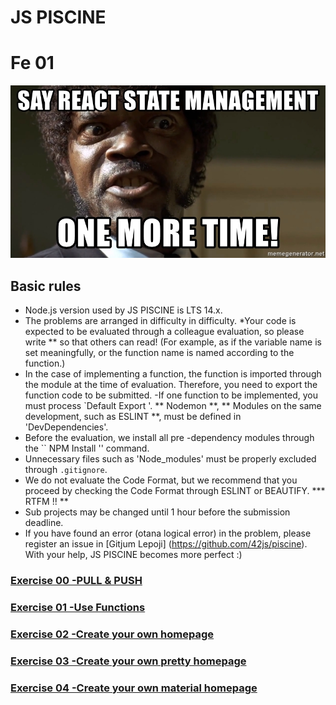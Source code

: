 # JS PISCINE

# Fe 01

![test](images/state.jpg)

## Basic rules

* Node.js version used by JS PISCINE is LTS 14.x.
* The problems are arranged in difficulty in difficulty.
*Your code is expected to be evaluated through a colleague evaluation, so please write ** so that others can read! (For example, as if the variable name is set meaningfully, or the function name is named according to the function.)
* In the case of implementing a function, the function is imported through the module at the time of evaluation. Therefore, you need to export the function code to be submitted.
  -If one function to be implemented, you must process `Default Export '.
** Nodemon **, ** Modules on the same development, such as ESLINT **, must be defined in 'DevDependencies'.
* Before the evaluation, we install all pre -dependency modules through the `` NPM Install '' command.
* Unnecessary files such as 'Node_modules' must be properly excluded through `.gitignore`.
* We do not evaluate the Code Format, but we recommend that you proceed by checking the Code Format through ESLINT or BEAUTIFY.
*** RTFM !! **
* Sub projects may be changed until 1 hour before the submission deadline.
* If you have found an error (otana logical error) in the problem, please register an issue in [Gitjum Lepoji] (https://github.com/42js/piscine). With your help, JS PISCINE becomes more perfect :)

### [Exercise 00 -PULL & PUSH](ex00.md)
### [Exercise 01 -Use Functions](ex01.md)
### [Exercise 02 -Create your own homepage](ex02.md)
### [Exercise 03 -Create your own pretty homepage](ex03.md)
### [Exercise 04 -Create your own material homepage](ex04.md)
